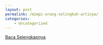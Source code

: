 ```yaml
---
layout: post
permalink: /mimpi-orang-selingkuh-artinya/
categories:
    - Uncategorized
---
```


[Baca Selengkapnya](/07)